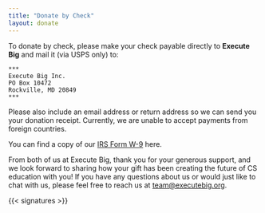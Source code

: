 ```yaml
---
title: "Donate by Check"
layout: donate
---
```


To donate by check, please make your check payable directly to
**Execute Big** and mail it (via USPS only) to:

```
***
Execute Big Inc.
PO Box 10472
Rockville, MD 20849
***
```

Please also include an email address or return address so we can send you
your donation receipt. Currently, we are unable to accept payments from
foreign countries.

You can find a copy of our [IRS Form W-9](/media/w9.pdf) here.

From both of us at Execute Big, thank you for your generous support, and we look forward to sharing how your gift has been creating the future of CS education with you! If you have any questions about us or would just like to chat with us, please feel free to reach us at team@executebig.org.

{{< signatures >}}